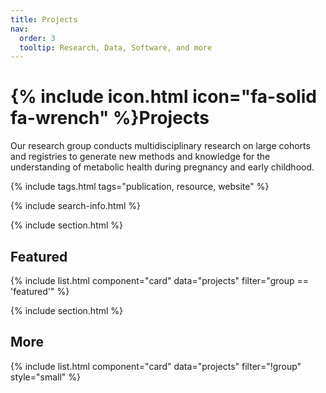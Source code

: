 ```yaml
---
title: Projects
nav:
  order: 3
  tooltip: Research, Data, Software, and more
---
```


# {% include icon.html icon="fa-solid fa-wrench" %}Projects

Our research group conducts multidisciplinary research on large cohorts and registries to generate new methods and knowledge for the understanding of metabolic health during pregnancy and early childhood. 

{% include tags.html tags="publication, resource, website" %}

{% include search-info.html %}

{% include section.html %}

## Featured

{% include list.html component="card" data="projects" filter="group == 'featured'" %}

{% include section.html %}

## More

{% include list.html component="card" data="projects" filter="!group" style="small" %}
